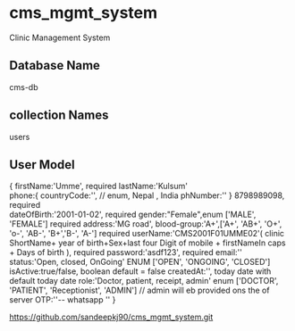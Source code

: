 # cms_mgmt_system

Clinic Management System

## Database Name

cms-db

## collection Names

users

## User Model

{
firstName:'Umme', required
lastName:'Kulsum'  
 phone:{
countryCode:'', // enum, Nepal , India
phNumber:''
}
8798989098, required  
 dateOfBirth:'2001-01-02', required
gender:"Female",enum ['MALE', 'FEMALE'] required
address:'MG road',
blood-group:'A+',['A+', 'AB+', 'O+', 'o-', 'AB-', 'B+','B-', 'A-'] required
userName:'CMS2001F01UMME02'( clinic ShortName+ year of birth+Sex+last four
Digit of mobile + firstNameIn caps + Days of birth ), required
password:'asdf123', required
email:''
status:'Open, closed, OnGoing' ENUM ['OPEN', 'ONGOING', 'CLOSED']
isActive:true/false, boolean default = false
createdAt:'', today date with default today date
role:'Doctor, patient, receipt, admin' enum ['DOCTOR', 'PATIENT', 'Receptionist', 'ADMIN'] // admin will eb provided ons the of server
OTP:''-- whatsapp ''
}

https://github.com/sandeepkj90/cms_mgmt_system.git
